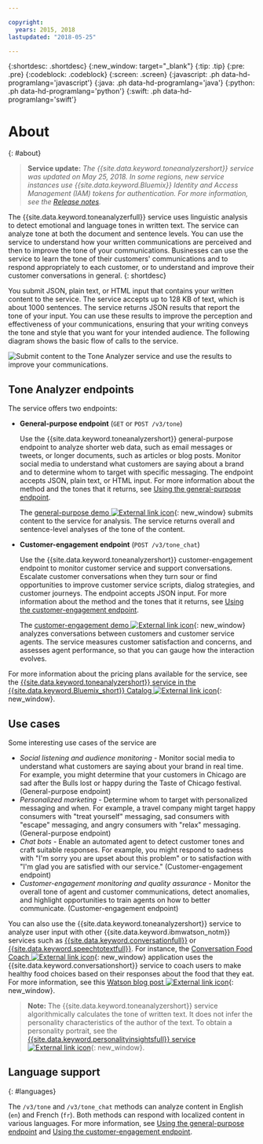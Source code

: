 ```yaml
---

copyright:
  years: 2015, 2018
lastupdated: "2018-05-25"

---
```


{:shortdesc: .shortdesc}
{:new_window: target="_blank"}
{:tip: .tip}
{:pre: .pre}
{:codeblock: .codeblock}
{:screen: .screen}
{:javascript: .ph data-hd-programlang='javascript'}
{:java: .ph data-hd-programlang='java'}
{:python: .ph data-hd-programlang='python'}
{:swift: .ph data-hd-programlang='swift'}

# About
{: #about}

> **Service update:** *The {{site.data.keyword.toneanalyzershort}} service was updated on May 25, 2018. In some regions, new service instances use {{site.data.keyword.Bluemix}} Identity and Access Management (IAM) tokens for authentication. For more information, see the [Release notes](/docs/services/tone-analyzer/release-notes.html).*

The {{site.data.keyword.toneanalyzerfull}} service uses linguistic analysis to detect emotional and language tones in written text. The service can analyze tone at both the document and sentence levels. You can use the service to understand how your written communications are perceived and then to improve the tone of your communications. Businesses can use the service to learn the tone of their customers' communications and to respond appropriately to each customer, or to understand and improve their customer conversations in general.
{: shortdesc}

You submit JSON, plain text, or HTML input that contains your written content to the service. The service accepts up to 128 KB of text, which is about 1000 sentences. The service returns JSON results that report the tone of your input. You can use these results to improve the perception and effectiveness of your communications, ensuring that your writing conveys the tone and style that you want for your intended audience. The following diagram shows the basic flow of calls to the service.

![Submit content to the Tone Analyzer service and use the results to improve your communications.](images/tone-analyzer.png)

## Tone Analyzer endpoints

The service offers two endpoints:

-   **General-purpose endpoint** (`GET` or `POST /v3/tone`)

    Use the {{site.data.keyword.toneanalyzershort}} general-purpose endpoint to analyze shorter web data, such as email messages or tweets, or longer documents, such as articles or blog posts. Monitor social media to understand what customers are saying about a brand and to determine whom to target with specific messaging. The endpoint accepts JSON, plain text, or HTML input. For more information about the method and the tones that it returns, see [Using the general-purpose endpoint](/docs/services/tone-analyzer/using-tone.html).

    The [general-purpose demo ![External link icon](../../icons/launch-glyph.svg "External link icon")](https://tone-analyzer-demo.ng.bluemix.net/){: new_window} submits content to the service for analysis. The service returns overall and sentence-level analyses of the tone of the content.
-   **Customer-engagement endpoint** (`POST /v3/tone_chat`)

    Use the {{site.data.keyword.toneanalyzershort}} customer-engagement endpoint to monitor customer service and support conversations. Escalate customer conversations when they turn sour or find opportunities to improve customer service scripts, dialog strategies, and customer journeys. The endpoint accepts JSON input. For more information about the method and the tones that it returns, see [Using the customer-engagement endpoint](/docs/services/tone-analyzer/using-tone-chat.html).

    The [customer-engagement demo ![External link icon](../../icons/launch-glyph.svg "External link icon")](https://customer-engagement-demo.ng.bluemix.net/){: new_window} analyzes conversations between customers and customer service agents. The service measures customer satisfaction and concerns, and assesses agent performance, so that you can gauge how the interaction evolves.

For more information about the pricing plans available for the service, see the [{{site.data.keyword.toneanalyzershort}} service in the {{site.data.keyword.Bluemix_short}} Catalog ![External link icon](../../icons/launch-glyph.svg "External link icon")](https://console.ng.bluemix.net/catalog/services/tone-analyzer){: new_window}.

## Use cases

Some interesting use cases of the service are

-   *Social listening and audience monitoring* - Monitor social media to understand what customers are saying about your brand in real time. For example, you might determine that your customers in Chicago are sad after the Bulls lost or happy during the Taste of Chicago festival. (General-purpose endpoint)
-   *Personalized marketing* - Determine whom to target with personalized messaging and when. For example, a travel company might target happy consumers with "treat yourself" messaging, sad consumers with "escape" messaging, and angry consumers with "relax" messaging. (General-purpose endpoint)
-   *Chat bots* - Enable an automated agent to detect customer tones and craft suitable responses. For example, you might respond to sadness with "I'm sorry you are upset about this problem" or to satisfaction with "I'm glad you are satisfied with our service." (Customer-engagement endpoint)
-   *Customer-engagement monitoring and quality assurance* - Monitor the overall tone of agent and customer communications, detect anomalies, and highlight opportunities to train agents on how to better communicate. (Customer-engagement endpoint)

You can also use the {{site.data.keyword.toneanalyzershort}} service to analyze user input with other {{site.data.keyword.ibmwatson_notm}} services such as [{{site.data.keyword.conversationfull}}](https://console.bluemix.net/docs/services/conversation/index.html) or [{{site.data.keyword.speechtotextfull}}](https://console.bluemix.net/docs/services/speech-to-text/index.html). For instance, the [Conversation Food Coach ![External link icon](../../icons/launch-glyph.svg "External link icon")](https://food-coach.ng.bluemix.net/){: new_window} application uses the {{site.data.keyword.conversationshort}} service to coach users to make healthy food choices based on their responses about the food that they eat. For more information, see this [Watson blog post ![External link icon](../../icons/launch-glyph.svg "External link icon")](https://developer.ibm.com/watson/blog/2016/10/17/creating-a-compassionate-conversational-agent-using-watson-tone-analyzer-and-watson-conversation-services/){: new_window}.

> **Note:** The {{site.data.keyword.toneanalyzershort}} service algorithmically calculates the tone of written text. It does not infer the personality characteristics of the author of the text. To obtain a personality portrait, see the [{{site.data.keyword.personalityinsightsfull}} service ![External link icon](../../icons/launch-glyph.svg "External link icon")](https://console.bluemix.net/docs/services/personality-insights/index.html){: new_window}.

## Language support
{: #languages}

The `/v3/tone` and `/v3/tone_chat` methods can analyze content in English (`en`) and French (`fr`). Both methods can respond with localized content in various languages. For more information, see [Using the general-purpose endpoint](/docs/services/tone-analyzer/using-tone.html) and [Using the customer-engagement endpoint](/docs/services/tone-analyzer/using-tone-chat.html).
